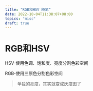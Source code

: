 ```yaml
---
title: "RGB和HSV 随笔"
date: 2022-10-04T11:38:07+08:00
topics: "misc"
draft: true
---
```


# RGB和HSV

HSV-使用色调、饱和度、亮度分割色彩空间

RGB-使用三原色分割色彩空间

> 单独的亮度，其实就变成灰度图了

